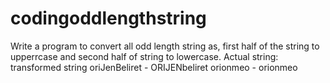 # codingoddlengthstring
Write a program to convert all odd length string as, first half of the string to upperrcase and 
second half of string to lowercase.
Actual string: transformed string
oriJenBeliret - ORIJENbeliret
orionmeo - orionmeo
